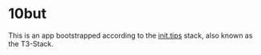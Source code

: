 # 10but

This is an app bootstrapped according to the [init.tips](https://init.tips) stack, also known as the T3-Stack.
